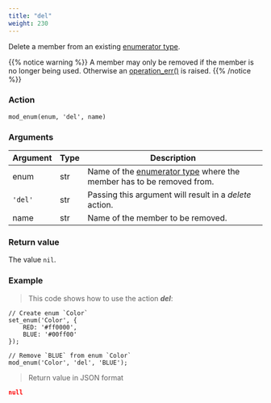 ```yaml
---
title: "del"
weight: 230
---
```


Delete a member from an existing [enumerator type](../../../data-types/enum).

{{% notice warning %}}
A member may only be removed if the member is no longer being used. Otherwise an [operation_err()](../../../errors/operation_err) is raised.
{{% /notice %}}

### Action

`mod_enum(enum, 'del', name)`

### Arguments

Argument | Type | Description
-------- | ---- | -----------
enum | str | Name of the [enumerator type](../../../data-types/enum) where the member has to be removed from.
`'del'` | str | Passing this argument will result in a *delete* action.
name | str | Name of the member to be removed.

### Return value

The value `nil`.

### Example

> This code shows how to use the action ***del***:

```thingsdb,json_response
// Create enum `Color`
set_enum('Color', {
    RED: '#ff0000',
    BLUE: '#00ff00'
});

// Remove `BLUE` from enum `Color`
mod_enum('Color', 'del', 'BLUE');
```

> Return value in JSON format

```json
null
```
